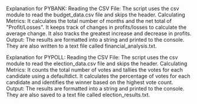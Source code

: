 Explanation for PYBANK: 
Reading the CSV File: The script uses the csv module to read the budget_data.csv file and skips the header.
Calculating Metrics:
It calculates the total number of months and the net total of "Profit/Losses".
It keeps track of changes in profits/losses to calculate the average change.
It also tracks the greatest increase and decrease in profits.
Output: The results are formatted into a string and printed to the console. They are also written to a text file called financial_analysis.txt.

Explanation for PYPOLL: 
Reading the CSV File: The script uses the csv module to read the election_data.csv file and skips the header.
Calculating Metrics:
It counts the total number of votes and tallies the votes for each candidate using a defaultdict.
It calculates the percentage of votes for each candidate and identifies the winner based on the highest vote count.
Output: The results are formatted into a string and printed to the console. They are also saved to a text file called election_results.txt.
